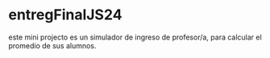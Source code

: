 # entregFinalJS24


este mini projecto es un simulador de ingreso de profesor/a, para calcular el promedio de sus alumnos.
